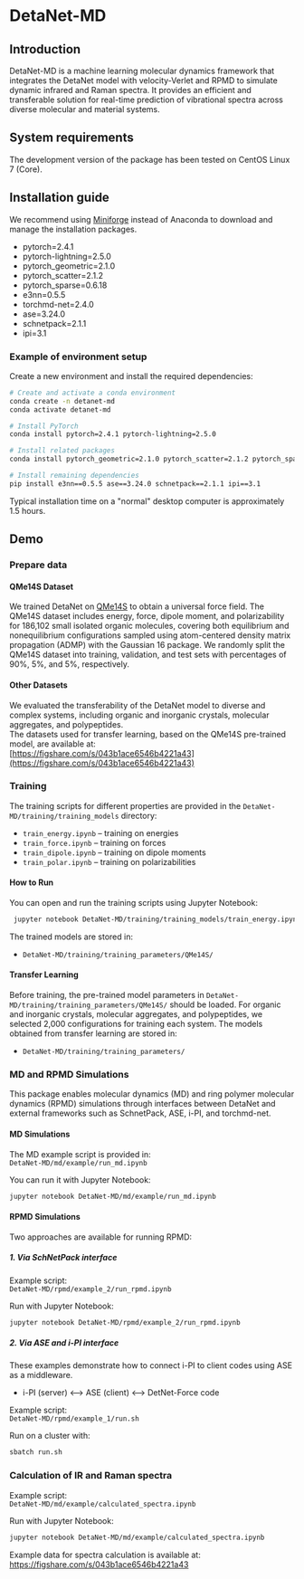 # DetaNet-MD
## Introduction
DetaNet-MD is a machine learning molecular dynamics framework that integrates the DetaNet model with velocity-Verlet and RPMD to simulate dynamic infrared and Raman spectra. It provides an efficient and transferable solution for real-time prediction of vibrational spectra across diverse molecular and material systems.
## System requirements
The development version of the package has been tested on CentOS Linux 7 (Core).
## Installation guide

We recommend using [Miniforge](https://github.com/conda-forge/miniforge/) instead of Anaconda to download and manage the installation packages.

- pytorch=2.4.1  
- pytorch-lightning=2.5.0  
- pytorch_geometric=2.1.0  
- pytorch_scatter=2.1.2  
- pytorch_sparse=0.6.18  
- e3nn=0.5.5  
- torchmd-net=2.4.0  
- ase=3.24.0  
- schnetpack=2.1.1  
- ipi=3.1  

### Example of environment setup

Create a new environment and install the required dependencies:

```bash
# Create and activate a conda environment
conda create -n detanet-md 
conda activate detanet-md

# Install PyTorch 
conda install pytorch=2.4.1 pytorch-lightning=2.5.0 

# Install related packages
conda install pytorch_geometric=2.1.0 pytorch_scatter=2.1.2 pytorch_sparse=0.6.18 torchmd-net=2.4.0

# Install remaining dependencies
pip install e3nn==0.5.5 ase==3.24.0 schnetpack==2.1.1 ipi==3.1 
```
Typical installation time on a "normal" desktop computer is approximately 1.5 hours.

## Demo
### Prepare data
#### QMe14S Dataset 
We trained DetaNet on [QMe14S](https://figshare.com/s/889262a4e999b5c9a5b3) to obtain a universal force field. The QMe14S dataset includes energy, force, dipole moment, and polarizability for 186,102 small isolated organic molecules, covering both equilibrium and nonequilibrium configurations sampled using atom-centered density matrix propagation (ADMP) with the Gaussian 16 package. We randomly split the QMe14S dataset into training, validation, and test sets with percentages of 90%, 5%, and 5%, respectively.
#### Other Datasets 
We evaluated the transferability of the DetaNet model to diverse and complex systems, including organic and inorganic crystals, molecular aggregates, and polypeptides.  
The datasets used for transfer learning, based on the QMe14S pre-trained model, are available at:  
[https://figshare.com/s/043b1ace6546b4221a43](https://figshare.com/s/043b1ace6546b4221a43)

### Training
The training scripts for different properties are provided in the `DetaNet-MD/training/training_models` directory:

- `train_energy.ipynb` – training on energies  
- `train_force.ipynb` – training on forces  
- `train_dipole.ipynb` – training on dipole moments  
- `train_polar.ipynb` – training on polarizabilities  

#### How to Run
You can open and run the training scripts using Jupyter Notebook:

```bash
 jupyter notebook DetaNet-MD/training/training_models/train_energy.ipynb
```
The trained models are stored in:

- `DetaNet-MD/training/training_parameters/QMe14S/`
  
#### Transfer Learning 
Before training, the pre-trained model parameters in  `DetaNet-MD/training/training_parameters/QMe14S/` should be loaded. For organic and inorganic crystals, molecular aggregates, and polypeptides, we selected 2,000 configurations for training each system.
The models obtained from transfer learning are stored in: 

- `DetaNet-MD/training/training_parameters/`
  
### MD and RPMD Simulations

This package enables molecular dynamics (MD) and ring polymer molecular dynamics (RPMD) simulations through interfaces between DetaNet and external frameworks such as SchnetPack, ASE, i-PI, and torchmd-net.

#### MD Simulations
The MD example script is provided in:  
`DetaNet-MD/md/example/run_md.ipynb`  

You can run it with Jupyter Notebook:

```bash
jupyter notebook DetaNet-MD/md/example/run_md.ipynb
```
#### RPMD Simulations
Two approaches are available for running RPMD:

##### 1. Via SchNetPack interface

Example script:  
`DetaNet-MD/rpmd/example_2/run_rpmd.ipynb`  

Run with Jupyter Notebook:
```bash
jupyter notebook DetaNet-MD/rpmd/example_2/run_rpmd.ipynb
```
##### 2. Via ASE and i-PI interface
These examples demonstrate how to connect i-PI to client codes using ASE as a middleware.  

- i-PI (server) ⟷ ASE (client) ⟷ DetNet-Force code  

Example script:  
`DetaNet-MD/rpmd/example_1/run.sh`  

Run on a cluster with:
```bash
sbatch run.sh
```
### Calculation of IR and Raman spectra
Example script:  
`DetaNet-MD/md/example/calculated_spectra.ipynb`  

Run with Jupyter Notebook:
```bash
jupyter notebook DetaNet-MD/md/example/calculated_spectra.ipynb
```
Example data for spectra calculation is available at: https://figshare.com/s/043b1ace6546b4221a43
